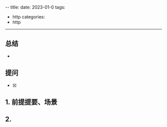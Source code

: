 --
title: 
date: 2023-01-0
tags:
 - http
categories: 
 - http
---


## 总结
-  





## 提问
- [x] 





## 1. 前提提要、场景




## 2. 





